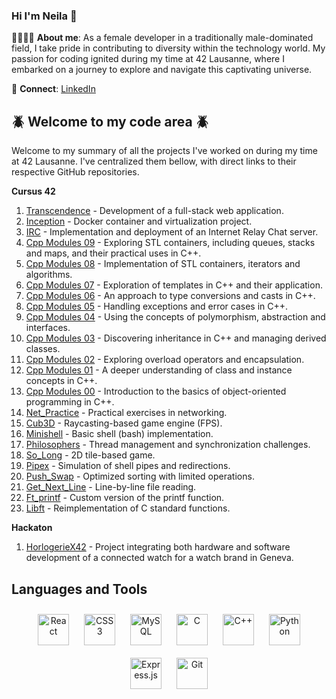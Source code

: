 ### Hi I'm Neila 👋

🌷👩‍💻💖 **About me**:
As a female developer in a traditionally male-dominated field, I take pride in contributing to diversity within the technology world. My passion for coding ignited during my time at 42 Lausanne, where I embarked on a journey to explore and navigate this captivating universe.

💌 **Connect**:
[LinkedIn](https://www.linkedin.com/in/neilam4242)

## 🪲 Welcome to my code area 🪲
Welcome to my summary of all the projects I've worked on during my time at 42 Lausanne. I've centralized them bellow, with direct links to their respective GitHub repositories.

**Cursus 42**

1. [Transcendence](https://github.com/neila42/Transcendance) - Development of a full-stack web application.
2. [Inception](https://github.com/neila42/Inception) - Docker container and virtualization project.
3. [IRC](https://github.com/neila42/IRC) - Implementation and deployment of an Internet Relay Chat server.
5. [Cpp Modules 09](https://github.com/neila42/Cpp09) - Exploring STL containers, including queues, stacks and maps, and their practical uses in C++.
6. [Cpp Modules 08](https://github.com/neila42/Cpp08) - Implementation of STL containers, iterators and algorithms.
7. [Cpp Modules 07](https://github.com/neila42/Cpp07) - Exploration of templates in C++ and their application.
8. [Cpp Modules 06](https://github.com/neila42/Cpp06) - An approach to type conversions and casts in C++.
9. [Cpp Modules 05](https://github.com/neila42/Cpp05) - Handling exceptions and error cases in C++.
10. [Cpp Modules 04](https://github.com/neila42/Cpp04) - Using the concepts of polymorphism, abstraction and interfaces.
11. [Cpp Modules 03](https://github.com/neila42/Cpp03) - Discovering inheritance in C++ and managing derived classes.
12. [Cpp Modules 02](https://github.com/neila42/Cpp02) - Exploring overload operators and encapsulation.
13. [Cpp Modules 01](https://github.com/neila42/Cpp01) - A deeper understanding of class and instance concepts in C++.
14. [Cpp Modules 00](https://github.com/neila42/Cpp00) - Introduction to the basics of object-oriented programming in C++.
15. [Net_Practice](https://github.com/neila42/Net_Practice) - Practical exercises in networking.
19. [Cub3D](https://github.com/neila42/Cub3D) - Raycasting-based game engine (FPS).
20. [Minishell](https://github.com/neila42/minishell) - Basic shell (bash) implementation.
21. [Philosophers](https://github.com/neila42/Philosophers) - Thread management and synchronization challenges.
22. [So_Long](https://github.com/neila42/So_long) - 2D tile-based game.
23. [Pipex](https://github.com/neila42/Pipex) - Simulation of shell pipes and redirections.
24. [Push_Swap](https://github.com/neila42/Push_swap) - Optimized sorting with limited operations.
25. [Get_Next_Line](https://github.com/neila42/Get_next_line) - Line-by-line file reading.
26. [Ft_printf](https://github.com/neila42/Ft_printf) - Custom version of the printf function.
27. [Libft](https://github.com/neila42/Libft) -  Reimplementation of C standard functions.

**Hackaton**
1. [HorlogerieX42](https://github.com/neila42/HorlogerieX42) - Project integrating both hardware and software development of a connected watch for a watch brand in Geneva.

## Languages and Tools  
<div align="center">  
<a href="https://reactjs.org/" target="_blank"><img style="margin: 10px" src="https://profilinator.rishav.dev/skills-assets/react-original-wordmark.svg" alt="React" height="50" /></a>  
<a href="https://www.w3schools.com/css/" target="_blank"><img style="margin: 10px" src="https://profilinator.rishav.dev/skills-assets/css3-original-wordmark.svg" alt="CSS3" height="50" /></a>  
<a href="https://www.mysql.com/" target="_blank"><img style="margin: 10px" src="https://profilinator.rishav.dev/skills-assets/mysql-original-wordmark.svg" alt="MySQL" height="50" /></a>  
<a href="https://www.cprogramming.com/" target="_blank"><img style="margin: 10px" src="https://profilinator.rishav.dev/skills-assets/c-original.svg" alt="C" height="50" /></a>  
<a href="https://www.cplusplus.com/" target="_blank"><img style="margin: 10px" src="https://profilinator.rishav.dev/skills-assets/cplusplus-original.svg" alt="C++" height="50" /></a>  
<a href="https://www.python.org/" target="_blank"><img style="margin: 10px" src="https://profilinator.rishav.dev/skills-assets/python-original.svg" alt="Python" height="50" /></a>  
<a href="https://expressjs.com/" target="_blank"><img style="margin: 10px" src="https://profilinator.rishav.dev/skills-assets/express-original-wordmark.svg" alt="Express.js" height="50" /></a>  
<a href="https://github.com/" target="_blank"><img style="margin: 10px" src="https://profilinator.rishav.dev/skills-assets/git-scm-icon.svg" alt="Git" height="50" /></a>  
</a>  
</div>
